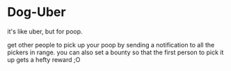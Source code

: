 # Dog-Uber
it's like uber, but for poop.

get other people to pick up your poop by sending a notification to all the pickers in range. you can also set a bounty so that the first person to pick it up gets a hefty reward ;O

